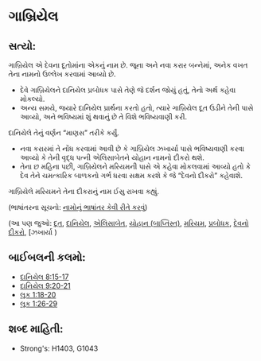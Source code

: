 # ગાબ્રિયેલ 

## સત્યો: 

ગાબ્રિયેલ એ દેવના દૂતોમાંના એકનું નામ છે.
જૂના અને નવા કરાર બન્નેમાં, અનેક વખત તેના નામનો ઉલ્લેખ કરવામાં આવ્યો છે.

* દેવે ગાબ્રિયેલને દાનિયેલ પ્રબોધક પાસે તેણે જે દર્શન જોયું હતું, તેનો અર્થ કહેવા મોકલ્યો.
* અન્ય સમયે, જયારે દાનિયેલ પ્રાર્થના કરતો હતો, ત્યારે ગાબ્રિયેલ દૂત ઉડીને તેની પાસે આવ્યો, અને ભવિષ્યમાં શું થવાનું છે તે વિશે ભવિષ્યવાણી કરી.

દાનિયેલે તેનું વર્ણન “માણસ” તરીકે કર્યું.

* નવા કરારમાં તે નોંધ કરવામાં આવી છે કે ગાબ્રિયેલ ઝખાર્યા પાસે ભવિષ્યવાણી કરવા આવ્યો કે તેની વૃદ્ધ પત્ની એલિસાબેતને યોહાન નામનો દીકરો થશે.
* તેના છ મહિના પછી, ગાબ્રિયેલને મરિયમની પાસે એ કહેવા  મોકલવામાં આવ્યો હતો કે દેવ તેને ચમત્કારિક બાળકનો ગર્ભ ધરવા સક્ષમ કરશે કે જે “દેવનો દીકરો” કહેવાશે.

ગાબ્રિયેલે મરિયમને તેના દીકરાનું નામ ઈસુ રાખવા કહ્યું.

(ભાષાંતરના સૂચનો: [નામોનું ભાષાંતર કેવી રીતે કરવું](rc://gu/ta/man/translate/translate-names))

(આ પણ જુઓ: [દૂત](../kt/angel.md), [દાનિયેલ](../names/daniel.md), [એલિસાબેત](../names/elizabeth.md), [યોહાન (બાપ્તિસ્ત)](../names/johnthebaptist.md), [મરિયમ](../names/mary.md), [પ્રબોધક](../kt/prophet.md), [દેવનો દીકરો](../kt/sonofgod.md), [ઝખાર્યા )

## બાઈબલની કલમો: 

* [દાનિયેલ 8:15-17](../names/zechariahnt.md)
* [દાનિયેલ 9:20-21](rc://gu/tn/help/dan/08/15)
* [લૂક 1:18-20](rc://gu/tn/help/dan/09/20)
* [લૂક 1:26-29](rc://gu/tn/help/luk/01/18)

## શબ્દ માહિતી: 

* Strong's:  H1403, G1043
